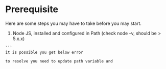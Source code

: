 # Prerequisite
  
  Here are some steps you may have to take before you may start.
  
  1. Node JS, installed and configured in Path (check node -v, should be > 5.x.x)
     
    ``` 
    it is possible you get below error
    
    to resolve you need to update path variable and 
